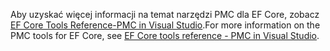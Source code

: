 <span data-ttu-id="5a3ea-101">Aby uzyskać więcej informacji na temat narzędzi PMC dla EF Core, zobacz [EF Core Tools Reference-PMC in Visual Studio](/ef/core/miscellaneous/cli/powershell).</span><span class="sxs-lookup"><span data-stu-id="5a3ea-101">For more information on the PMC tools for EF Core, see [EF Core tools reference - PMC in Visual Studio](/ef/core/miscellaneous/cli/powershell).</span></span>